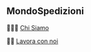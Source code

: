## MondoSpedizioni

👨🏼‍💼 [Chi Siamo](https://github.com/mondospedizioni/.github/wiki/Chi-Siamo)

👩‍💻 [Lavora con noi](https://github.com/mondospedizioni/.github/wiki/Lavora-con-noi)
